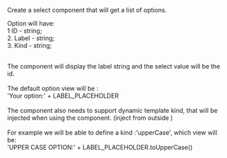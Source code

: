 Create a select component that will get a list of options.
<br>

Option will have:<br>
1  ID - string;<br>
2. Label - string;<br>
3. Kind - string;<br>

<br>
The component will display the label string and the select value will be the id.
<br>
<br>
The default option view will be :
<br>
'Your option:' + LABEL_PLACEHOLDER


<br>
<br>
The component also needs to support dynamic template kind, that will be injected when using the component. (inject from outside )
<br>
<br>
For example we will be able to define a kind :'upperCase', which view will be:
<br>
'UPPER CASE OPTION:' + LABEL_PLACEHOLDER.toUpperCase()

 
